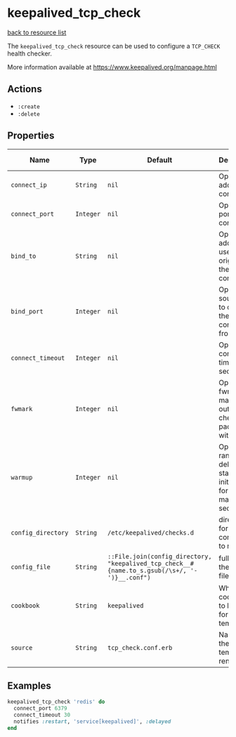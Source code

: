 # keepalived_tcp_check

[back to resource list](https://github.com/sous-chefs/keepalived#resources)

The `keepalived_tcp_check` resource can be used to configure a `TCP_CHECK` health checker.

More information available at <https://www.keepalived.org/manpage.html>

## Actions

- `:create`
- `:delete`

## Properties

| Name               | Type      | Default                                                                                       | Description                                                            | Allowed Values |
|--------------------|-----------|-----------------------------------------------------------------------------------------------|------------------------------------------------------------------------|----------------|
| `connect_ip`       | `String`  | `nil`                                                                                         | Optional IP address to connect to                                      |                |
| `connect_port`     | `Integer` | `nil`                                                                                         | Optional port to connect to                                            |                |
| `bind_to`          | `String`  | `nil`                                                                                         | Optional address to use to originate the connection                    |                |
| `bind_port`        | `Integer` | `nil`                                                                                         | Optional source port to originate the connection from                  |                |
| `connect_timeout`  | `Integer` | `nil`                                                                                         | Optional connection timeout in seconds                                 |                |
| `fwmark`           | `Integer` | `nil`                                                                                         | Optional fwmark to mark all outgoing checker packets with              |                |
| `warmup`           | `Integer` | `nil`                                                                                         | Optional random delay to start the initial check for maximum N seconds |                |
| `config_directory` | `String`  | `/etc/keepalived/checks.d`                                                                    | directory for the config file to reside in                             |                |
| `config_file`      | `String`  | `::File.join(config_directory, "keepalived_tcp_check__#{name.to_s.gsub(/\s+/, '-')}__.conf")` | full path to the config file                                           |                |
| `cookbook`         | `String`  | `keepalived`                                                                                  | Which cookbook to look in for the template                             |                |
| `source`           | `String`  | `tcp_check.conf.erb`                                                                          | Name of the template to render                                         |                |

## Examples

```ruby
keepalived_tcp_check 'redis' do
  connect_port 6379
  connect_timeout 30
  notifies :restart, 'service[keepalived]', :delayed
end
```

